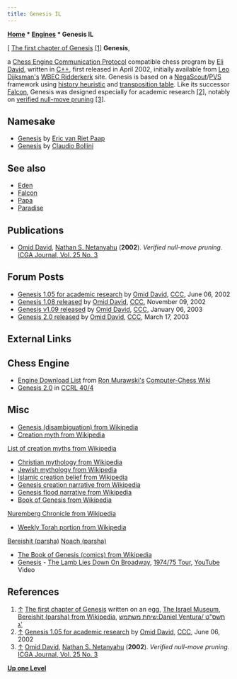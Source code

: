 ```yaml
---
title: Genesis IL
---
```

**[Home](Home "Home") * [Engines](Engines "Engines") * Genesis IL**

\[ [The first chapter of Genesis](https://en.wikipedia.org/wiki/Bereishit_%28parsha%29#Genesis_chapter_1) <a id="cite-note-1" href="#cite-ref-1">[1]</a>
**Genesis**,

a [Chess Engine Communication Protocol](Chess_Engine_Communication_Protocol "Chess Engine Communication Protocol") compatible chess program by [Eli David](Eli_David "Eli David"), written in [C++](Cpp "Cpp"), first released in April 2002, initially available from [Leo Dijksman's](Leo_Dijksman "Leo Dijksman") [WBEC Ridderkerk](WBEC "WBEC") site.
Genesis is based on a [NegaScout](NegaScout "NegaScout")/[PVS](Principal_Variation_Search "Principal Variation Search") framework using [history heuristic](History_Heuristic "History Heuristic") and [transposition table](Transposition_Table "Transposition Table").
Like its successor [Falcon](Falcon "Falcon"), Genesis was designed especially for academic research <a id="cite-note-2" href="#cite-ref-2">[2]</a>, notably on [verified null-move pruning](Null_Move_Pruning#ZugzwangVerification "Null Move Pruning") <a id="cite-note-3" href="#cite-ref-3">[3]</a>.

## Namesake

- [Genesis](Genesis_NL "Genesis NL") by [Eric van Riet Paap](Eric_van_Riet_Paap "Eric van Riet Paap")
- [Genesis](Genesis_AR "Genesis AR") by [Claudio Bollini](Claudio_Bollini "Claudio Bollini")

## See also

- [Eden](Eden "Eden")
- [Falcon](Falcon "Falcon")
- [Papa](Papa "Papa")
- [Paradise](Paradise "Paradise")

## Publications

- [Omid David](Eli_David "Eli David"), [Nathan S. Netanyahu](Nathan_S._Netanyahu "Nathan S. Netanyahu") (**2002**). *Verified null-move pruning.* [ICGA Journal, Vol. 25 No. 3](ICGA_Journal#25_3 "ICGA Journal")

## Forum Posts

- [Genesis 1.05 for academic research](https://www.stmintz.com/ccc/index.php?id=234324) by [Omid David](Eli_David "Eli David"), [CCC](CCC "CCC"), June 06, 2002
- [Genesis 1.08 released](https://www.stmintz.com/ccc/index.php?id=264070) by [Omid David](Eli_David "Eli David"), [CCC](CCC "CCC"), November 09, 2002
- [Genesis v1.09 released](https://www.stmintz.com/ccc/index.php?id=275370) by [Omid David](Eli_David "Eli David"), [CCC](CCC "CCC"), January 06, 2003
- [Genesis 2.0 released](https://www.stmintz.com/ccc/index.php?id=289649) by [Omid David](Eli_David "Eli David"), [CCC](CCC "CCC"), March 17, 2003

## External Links

## Chess Engine

- [Engine Download List](http://www.computer-chess.org/doku.php?id=computer_chess:wiki:download:engine_download_list) from [Ron Murawski's](Ron_Murawski "Ron Murawski") [Computer-Chess Wiki](http://computer-chess.org/doku.php?id=home)
- [Genesis 2.0](http://ccrl.chessdom.com/ccrl/404/cgi/engine_details.cgi?match_length=30&each_game=1&print=Details&each_game=1&eng=Genesis%202.0#Genesis_2_0) in [CCRL 40/4](CCRL "CCRL")

## Misc

- [Genesis (disambiguation) from Wikipedia](https://en.wikipedia.org/wiki/Genesis)
- [Creation myth from Wikipedia](https://en.wikipedia.org/wiki/Creation_myth)

[List of creation myths from Wikipedia](https://en.wikipedia.org/wiki/List_of_creation_myths)

- [Christian mythology from Wikipedia](https://en.wikipedia.org/wiki/Christian_mythology)
- [Jewish mythology from Wikipedia](https://en.wikipedia.org/wiki/Jewish_mythology)
- [Islamic creation belief from Wikipedia](https://en.wikipedia.org/wiki/Islamic_mythology#Islamic_creation_belief)
- [Genesis creation narrative from Wikipedia](https://en.wikipedia.org/wiki/Genesis_creation_narrative)
- [Genesis flood narrative from Wikipedia](https://en.wikipedia.org/wiki/Genesis_flood_narrative)
- [Book of Genesis from Wikipedia](https://en.wikipedia.org/wiki/Book_of_Genesis)

[Nuremberg Chronicle from Wikipedia](https://en.wikipedia.org/wiki/Nuremberg_Chronicle)

- [Weekly Torah portion from Wikipedia](https://en.wikipedia.org/wiki/Weekly_Torah_portion)

[Bereishit (parsha)](https://en.wikipedia.org/wiki/Bereishit_%28parsha%29)
[Noach (parsha)](https://en.wikipedia.org/wiki/Noach_%28parsha%29)

- [The Book of Genesis (comics) from Wikipedia](https://en.wikipedia.org/wiki/Book_of_Genesis)
- [Genesis](Category:Genesis "Category:Genesis") - [The Lamb Lies Down On Broadway](https://en.wikipedia.org/wiki/The_Lamb_Lies_Down_on_Broadway), [1974/75 Tour](https://en.wikipedia.org/wiki/The_Lamb_Lies_Down_on_Broadway_Tour), [YouTube](https://en.wikipedia.org/wiki/YouTube) Video

## References

1. <a id="cite-ref-1" href="#cite-note-1">↑</a> [The first chapter of Genesis](https://en.wikipedia.org/wiki/Bereishit_%28parsha%29#Genesis_chapter_1) written on an egg, [The Israel Museum](https://en.wikipedia.org/wiki/Israel_Museum), [Bereishit (parsha) from Wikipedia](https://en.wikipedia.org/wiki/Bereishit_%28parsha%29), [שיחת משתמש:Daniel Ventura/ תשס"ט ג'](http://he.wikipedia.org/wiki/%D7%A9%D7%99%D7%97%D7%AA_%D7%9E%D7%A9%D7%AA%D7%9E%D7%A9:Daniel_Ventura/_%D7%AA%D7%A9%D7%A1%22%D7%98_%D7%92%27)
1. <a id="cite-ref-2" href="#cite-note-2">↑</a> [Genesis 1.05 for academic research](https://www.stmintz.com/ccc/index.php?id=234324) by [Omid David](Eli_David "Eli David"), [CCC](CCC "CCC"), June 06, 2002
1. <a id="cite-ref-3" href="#cite-note-3">↑</a>  [Omid David](Eli_David "Eli David"), [Nathan S. Netanyahu](Nathan_S._Netanyahu "Nathan S. Netanyahu") (**2002**). *Verified null-move pruning.* [ICGA Journal, Vol. 25 No. 3](ICGA_Journal#25_3 "ICGA Journal")

**[Up one Level](Engines "Engines")**

